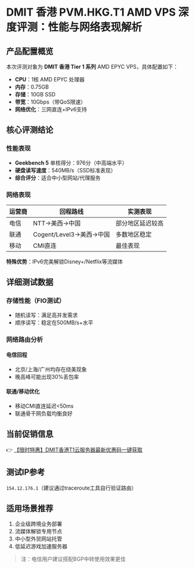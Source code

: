 # DMIT 香港 PVM.HKG.T1 AMD VPS 深度评测：性能与网络表现解析

## 产品配置概览
本次评测对象为 **DMIT 香港 Tier 1 系列** AMD EPYC VPS，具体配置如下：
- **CPU**：1核 AMD EPYC 处理器
- **内存**：0.75GB
- **存储**：10GB SSD
- **带宽**：10Gbps（带QoS限速）
- **网络优化**：三网直连+IPv6支持

## 核心评测结论
### 性能表现
- **Geekbench 5** 单核得分：976分（中高端水平）
- **硬盘读写速度**：540MB/s（SSD标准表现）
- **综合评分**：适合中小型网站/代理服务

### 网络表现
| 运营商 | 回程路线 | 实测表现 |
|--------|----------|----------|
| 电信   | NTT→美西→中国 | 部分地区延迟较高 |
| 联通   | Cogent/Level3→美西→中国 | 多数地区稳定 |
| 移动   | CMI直连 | 最佳表现 |

**特殊优势**：IPv6完美解锁Disney+/Netflix等流媒体

## 详细测试数据
### 存储性能（FIO测试）
- 随机读写：满足高并发需求
- 顺序读写：稳定在500MB/s+水平

### 网络路由分析
#### 电信回程
- 北京/上海/广州均存在绕美现象
- 晚高峰可能出现30%丢包率

#### 联通/移动优化
- 移动CMI直连延迟<50ms
- 联通骨干网负载均衡良好

## 当前促销信息
👉 [【限时特惠】DMIT香港T1云服务器最新优惠码一键获取](https://bit.ly/dmit_coupon)

## 测试IP参考
`154.12.176.1`（建议通过traceroute工具自行验证路由）

## 适用场景推荐
1. 企业级跨境业务部署
2. 流媒体解锁专用节点
3. 中小型外贸网站托管
4. 低延迟游戏加速服务器

> 注：电信用户建议搭配BGP中转使用效果更佳